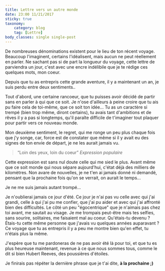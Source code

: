 ```yaml
---
title: Lettre vers un autre monde 
date: 23:00 11/21/2017
sticky: true
taxonomy:
    category: blog
    tag: [Lettre]
body_classes: single single-post
---
```


De nombreuses dénominations existent pour le lieu de ton récent voyage. Beaucoup l'imaginent, certains l'idéalisent, mais aucun ne peut réellement en parler. Ne sachant pas si de part la longueur du voyage, cette lettre de parviendra un jour, c'est avec une encre indélibile que je te rédige ces quelques mots, mon coeur.

Depuis que tu as entrepris cette grande aventure, il y a maintenant un an, je suis perdu entre deux sentiments..

Tout d'abord, une certaine rancoeur, que tu puisses avoir décidé de partir sans en parler à qui que ce soit. Je n'ose d'ailleurs à peine croire que tu ais pu faire cela de toi-même, que ce soit ton idée... Tu as un caractère si trempé (bien trop même, diront certains), tu avais tant d'ambitions et de rêves il y a pas si longtemps, qu'il paraîte difficile de t'imaginer tout plaquer pour partir vers ce nouveau monde.

Mon deuxième sentiment, le regret, qui me ronge un peu plus chaque fois que j'y songe, car, force est de constater que même si il y avait eu des signes de ton envie de départ, je ne les aurait jamais vu.

>“Loin des yeux, loin du coeur”
<cite>Expression populaire</cite>

Cette expression est sans nul doute celle qui me sied le plus. Avant même que ce soit monde qui nous sépare aujourd'hui, c'état déjà des milliers de kilomètres. Non avare de nouvelles, je ne t'en ai jamais donné ni demandé, pensant que la prochaine fois qu'on se verrait, on aurait le temps...

Je ne me suis jamais autant trompé...

Je n'oublierai jamais ce jour d'été. Ce jour je n'ai pas vu celle avec qui j'ai grandi, celle à qui j'ai pu me confier, que j'ai pu aider et avec qui j'ai affronté bien des difficultés. Le côté un peu "égocentrique" que je n'aimais pas chez toi avant, me sautait au visage. Je me trompais peut-être mais tes selfies, sans sourire, solitaires, me faisaient mal au coeur. Qu'étais-tu devenu ? Étais-tu cette même personne que j'avais vu quelques années auparavant ? Ce voyage que tu as entrepris il y a peu me montre bien qu'en effet, tu n'étais plus la même.

J'espère que tu me pardoneras de ne pas avoir été là pour toi, et que tu es plus heureuse maintenant, revenue à ce que nous sommes tous, comme le dit si bien Hubert Reeves, des poussières d'étoiles.

Je finirais pas répéter la dernière phrase que je t'ai dite, **à la prochaine ;)**